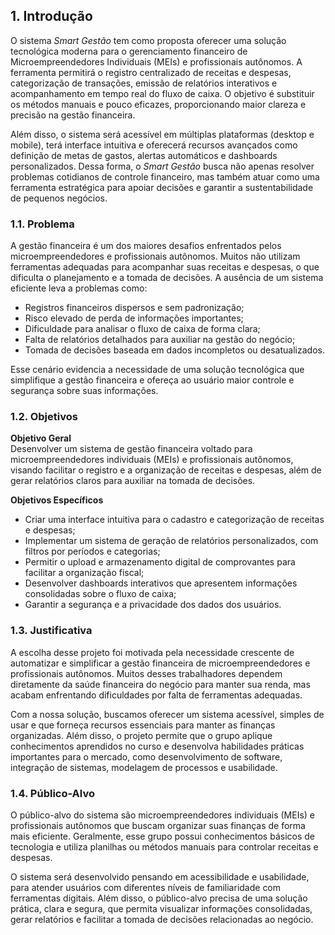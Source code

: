 ## 1. Introdução

O sistema *Smart Gestão* tem como proposta oferecer uma solução tecnológica moderna para o gerenciamento financeiro de Microempreendedores Individuais (MEIs) e profissionais autônomos. A ferramenta permitirá o registro centralizado de receitas e despesas, categorização de transações, emissão de relatórios interativos e acompanhamento em tempo real do fluxo de caixa. O objetivo é substituir os métodos manuais e pouco eficazes, proporcionando maior clareza e precisão na gestão financeira.

Além disso, o sistema será acessível em múltiplas plataformas (desktop e mobile), terá interface intuitiva e oferecerá recursos avançados como definição de metas de gastos, alertas automáticos e dashboards personalizados. Dessa forma, o *Smart Gestão* busca não apenas resolver problemas cotidianos de controle financeiro, mas também atuar como uma ferramenta estratégica para apoiar decisões e garantir a sustentabilidade de pequenos negócios.

### 1.1. Problema

A gestão financeira é um dos maiores desafios enfrentados pelos microempreendedores e profissionais autônomos. Muitos não utilizam ferramentas adequadas para acompanhar suas receitas e despesas, o que dificulta o planejamento e a tomada de decisões. A ausência de um sistema eficiente leva a problemas como:  

- Registros financeiros dispersos e sem padronização;  
- Risco elevado de perda de informações importantes;  
- Dificuldade para analisar o fluxo de caixa de forma clara;  
- Falta de relatórios detalhados para auxiliar na gestão do negócio;  
- Tomada de decisões baseada em dados incompletos ou desatualizados.  

Esse cenário evidencia a necessidade de uma solução tecnológica que simplifique a gestão financeira e ofereça ao usuário maior controle e segurança sobre suas informações.

### 1.2. Objetivos

**Objetivo Geral**  
Desenvolver um sistema de gestão financeira voltado para microempreendedores individuais (MEIs) e profissionais autônomos, visando facilitar o registro e a organização de receitas e despesas, além de gerar relatórios claros para auxiliar na tomada de decisões.

**Objetivos Específicos**  
- Criar uma interface intuitiva para o cadastro e categorização de receitas e despesas;  
- Implementar um sistema de geração de relatórios personalizados, com filtros por períodos e categorias;  
- Permitir o upload e armazenamento digital de comprovantes para facilitar a organização fiscal;  
- Desenvolver dashboards interativos que apresentem informações consolidadas sobre o fluxo de caixa;  
- Garantir a segurança e a privacidade dos dados dos usuários.  

### 1.3. Justificativa

A escolha desse projeto foi motivada pela necessidade crescente de automatizar e simplificar a gestão financeira de microempreendedores e profissionais autônomos. Muitos desses trabalhadores dependem diretamente da saúde financeira do negócio para manter sua renda, mas acabam enfrentando dificuldades por falta de ferramentas adequadas.

Com a nossa solução, buscamos oferecer um sistema acessível, simples de usar e que forneça recursos essenciais para manter as finanças organizadas. Além disso, o projeto permite que o grupo aplique conhecimentos aprendidos no curso e desenvolva habilidades práticas importantes para o mercado, como desenvolvimento de software, integração de sistemas, modelagem de processos e usabilidade.

### 1.4. Público-Alvo

O público-alvo do sistema são microempreendedores individuais (MEIs) e profissionais autônomos que buscam organizar suas finanças de forma mais eficiente. Geralmente, esse grupo possui conhecimentos básicos de tecnologia e utiliza planilhas ou métodos manuais para controlar receitas e despesas.

O sistema será desenvolvido pensando em acessibilidade e usabilidade, para atender usuários com diferentes níveis de familiaridade com ferramentas digitais. Além disso, o público-alvo precisa de uma solução prática, clara e segura, que permita visualizar informações consolidadas, gerar relatórios e facilitar a tomada de decisões relacionadas ao negócio.